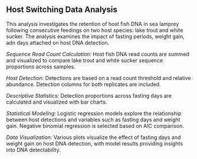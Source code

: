 ## Host Switching Data Analysis

This analysis investigates the retention of host fish DNA in sea lamprey following consecutive feedings on two host species: lake trout and white sucker. The analysis examines the impact of fasting periods, weight gain, adn days attached on host DNA detection.


*Sequence Read Count Calculation:* Host fish DNA read counts are summed and visualized to compare lake trout and white sucker sequence proportions across samples.

*Host Detection:* Detections are based on a read count threshold and relative abundance. Detection columns for both replicates are included.

*Descriptive Statistics:* Detection proportions across fasting days are calculated and visualized with bar charts.

*Statistical Modeling:* Logistic regression models explore the relationship between host detections and variables such as fasting days and weight gain. Negative binomial regression is selected based on AIC comparison.

*Data Visualization:* Various plots visualize the effect of fasting days and weight gain on host DNA detection, with model results providing insights into DNA detectability.
